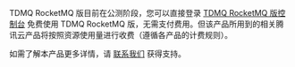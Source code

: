 
TDMQ RocketMQ 版目前在公测阶段，您可以直接登录 [TDMQ RocketMQ 版控制台](https://console.cloud.tencent.com/tdmq/rocket-cluster) 免费使用 TDMQ RocketMQ 版，无需支付费用。但该产品所用到的相关腾讯云产品将按照资源使用量进行收费（遵循各产品的计费规则）。

如需了解本产品更多详情，请 [联系我们](https://cloud.tencent.com/about/connect) 获得支持。

